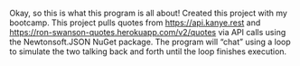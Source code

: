 Okay, so this is what this program is all about!
Created this project with my bootcamp. 
This project pulls quotes from https://api.kanye.rest and https://ron-swanson-quotes.herokuapp.com/v2/quotes via API calls using the Newtonsoft.JSON NuGet package. 
The program will “chat” using a loop to simulate the two talking back and forth until the loop finishes execution.
